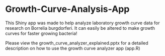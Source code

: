 # Growth-Curve-Analysis-App
This Shiny app was made to help analyze laboratory growth curve data for research on Borrelia burgdorferi. It can easily be altered to make growth curves for faster growing bacteria!

Please view the growth_curve_analyzer_explained.pptx for a detailed description on how to use the growth curve analyzer app (app.R)
